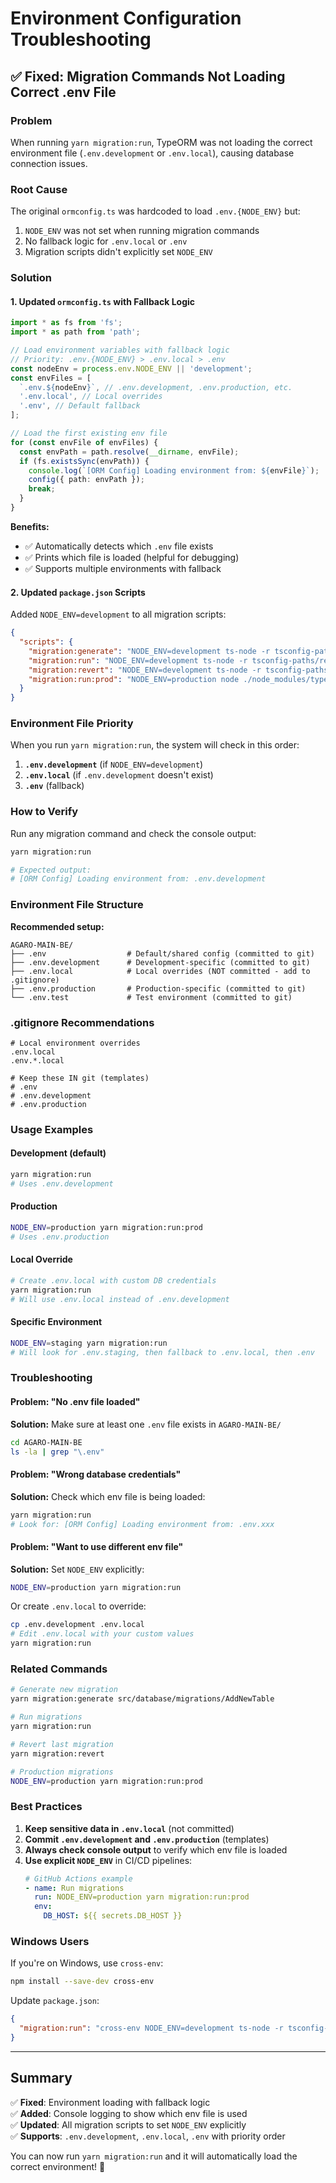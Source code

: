 # Environment Configuration Troubleshooting

## ✅ Fixed: Migration Commands Not Loading Correct .env File

### Problem
When running `yarn migration:run`, TypeORM was not loading the correct environment file (`.env.development` or `.env.local`), causing database connection issues.

### Root Cause
The original `ormconfig.ts` was hardcoded to load `.env.{NODE_ENV}` but:
1. `NODE_ENV` was not set when running migration commands
2. No fallback logic for `.env.local` or `.env`
3. Migration scripts didn't explicitly set `NODE_ENV`

### Solution

#### 1. Updated `ormconfig.ts` with Fallback Logic

```typescript
import * as fs from 'fs';
import * as path from 'path';

// Load environment variables with fallback logic
// Priority: .env.{NODE_ENV} > .env.local > .env
const nodeEnv = process.env.NODE_ENV || 'development';
const envFiles = [
  `.env.${nodeEnv}`, // .env.development, .env.production, etc.
  '.env.local', // Local overrides
  '.env', // Default fallback
];

// Load the first existing env file
for (const envFile of envFiles) {
  const envPath = path.resolve(__dirname, envFile);
  if (fs.existsSync(envPath)) {
    console.log(`[ORM Config] Loading environment from: ${envFile}`);
    config({ path: envPath });
    break;
  }
}
```

**Benefits:**
- ✅ Automatically detects which `.env` file exists
- ✅ Prints which file is loaded (helpful for debugging)
- ✅ Supports multiple environments with fallback

#### 2. Updated `package.json` Scripts

Added `NODE_ENV=development` to all migration scripts:

```json
{
  "scripts": {
    "migration:generate": "NODE_ENV=development ts-node -r tsconfig-paths/register ./node_modules/typeorm/cli.js migration:generate -d ./ormconfig.ts",
    "migration:run": "NODE_ENV=development ts-node -r tsconfig-paths/register ./node_modules/typeorm/cli.js migration:run -d ./ormconfig.ts",
    "migration:revert": "NODE_ENV=development ts-node -r tsconfig-paths/register ./node_modules/typeorm/cli.js migration:revert -d ./ormconfig.ts",
    "migration:run:prod": "NODE_ENV=production node ./node_modules/typeorm/cli.js migration:run -d ./dist/ormconfig.js"
  }
}
```

### Environment File Priority

When you run `yarn migration:run`, the system will check in this order:

1. **`.env.development`** (if `NODE_ENV=development`)
2. **`.env.local`** (if `.env.development` doesn't exist)
3. **`.env`** (fallback)

### How to Verify

Run any migration command and check the console output:

```bash
yarn migration:run

# Expected output:
# [ORM Config] Loading environment from: .env.development
```

### Environment File Structure

**Recommended setup:**

```
AGARO-MAIN-BE/
├── .env                  # Default/shared config (committed to git)
├── .env.development      # Development-specific (committed to git)
├── .env.local            # Local overrides (NOT committed - add to .gitignore)
├── .env.production       # Production-specific (committed to git)
└── .env.test             # Test environment (committed to git)
```

### .gitignore Recommendations

```gitignore
# Local environment overrides
.env.local
.env.*.local

# Keep these IN git (templates)
# .env
# .env.development
# .env.production
```

### Usage Examples

#### Development (default)
```bash
yarn migration:run
# Uses .env.development
```

#### Production
```bash
NODE_ENV=production yarn migration:run:prod
# Uses .env.production
```

#### Local Override
```bash
# Create .env.local with custom DB credentials
yarn migration:run
# Will use .env.local instead of .env.development
```

#### Specific Environment
```bash
NODE_ENV=staging yarn migration:run
# Will look for .env.staging, then fallback to .env.local, then .env
```

### Troubleshooting

#### Problem: "No .env file loaded"
**Solution:** Make sure at least one `.env` file exists in `AGARO-MAIN-BE/`

```bash
cd AGARO-MAIN-BE
ls -la | grep "\.env"
```

#### Problem: "Wrong database credentials"
**Solution:** Check which env file is being loaded:

```bash
yarn migration:run
# Look for: [ORM Config] Loading environment from: .env.xxx
```

#### Problem: "Want to use different env file"
**Solution:** Set `NODE_ENV` explicitly:

```bash
NODE_ENV=production yarn migration:run
```

Or create `.env.local` to override:

```bash
cp .env.development .env.local
# Edit .env.local with your custom values
yarn migration:run
```

### Related Commands

```bash
# Generate new migration
yarn migration:generate src/database/migrations/AddNewTable

# Run migrations
yarn migration:run

# Revert last migration
yarn migration:revert

# Production migrations
NODE_ENV=production yarn migration:run:prod
```

### Best Practices

1. **Keep sensitive data in `.env.local`** (not committed)
2. **Commit `.env.development` and `.env.production`** (templates)
3. **Always check console output** to verify which env file is loaded
4. **Use explicit `NODE_ENV`** in CI/CD pipelines:
   ```yaml
   # GitHub Actions example
   - name: Run migrations
     run: NODE_ENV=production yarn migration:run:prod
     env:
       DB_HOST: ${{ secrets.DB_HOST }}
   ```

### Windows Users

If you're on Windows, use `cross-env`:

```bash
npm install --save-dev cross-env
```

Update `package.json`:

```json
{
  "migration:run": "cross-env NODE_ENV=development ts-node -r tsconfig-paths/register ./node_modules/typeorm/cli.js migration:run -d ./ormconfig.ts"
}
```

---

## Summary

✅ **Fixed**: Environment loading with fallback logic  
✅ **Added**: Console logging to show which env file is used  
✅ **Updated**: All migration scripts to set `NODE_ENV` explicitly  
✅ **Supports**: `.env.development`, `.env.local`, `.env` with priority order  

You can now run `yarn migration:run` and it will automatically load the correct environment! 🚀
